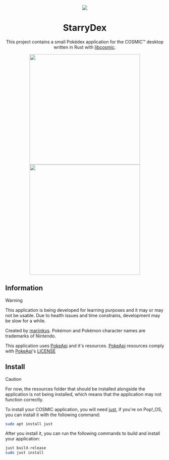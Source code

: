 <p align="center">
 <img src="https://raw.githubusercontent.com/mariinkys/starrydex/main/res/icons/hicolor/256x256/apps/dev.mariinkys.StarryDex.svg">
</p>

<h1 align="center">StarryDex</h1>

<p align="center">
 This project contains a small Pokédex application for the COSMIC™ desktop written in Rust with <a href="https://github.com/pop-os/libcosmic" target="_blank">libcosmic</a>.
</p>

<p align="center">
 <img src="https://raw.githubusercontent.com/mariinkys/starrydex/main/screenshots/main.png" width=350>
 <img src="https://raw.githubusercontent.com/mariinkys/starrydex/main/screenshots/pokemon.png" width=350>
</p>

## Information

> [!WARNING]
> This application is being developed for learning purposes and it may or may not be usable.
> Due to health issues and time constrains, development may be slow for a while.

Created by [mariinkys](https://github.com/mariinkys). Pokémon and Pokémon character names are trademarks of Nintendo.

This application uses [PokeApi](https://github.com/PokeAPI/) and it's resources. [PokeApi](https://github.com/PokeAPI/) resources comply with [PokeApi](https://github.com/PokeAPI/)'s [LICENSE](https://github.com/mariinkys/starrydex/blob/main/resources/LICENSE.md)

## Install

> [!CAUTION]
> For now, the resources folder that should be installed alongside the application is not being installed, which means that the application may not function correctly.

To install your COSMIC application, you will need [just](https://github.com/casey/just), if you're on Pop!\_OS, you can install it with the following command:

```sh
sudo apt install just
```

After you install it, you can run the following commands to build and install your application:

```sh
just build-release
sudo just install
```
